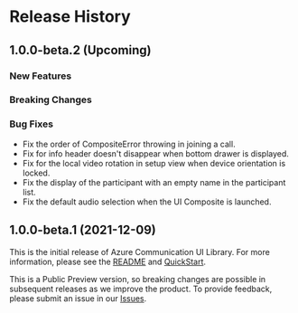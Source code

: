 # Release History

## 1.0.0-beta.2 (Upcoming)

### New Features

### Breaking Changes

### Bug Fixes
- Fix the order of CompositeError throwing in joining a call.
- Fix for info header doesn't disappear when bottom drawer is displayed.
- Fix for the local video rotation in setup view when device orientation is locked.
- Fix the display of the participant with an empty name in the participant list. 
- Fix the default audio selection when the UI Composite is launched. 

## 1.0.0-beta.1 (2021-12-09)
This is the initial release of Azure Communication UI Library. For more information, please see the [README](README.md) and [QuickStart](https://docs.microsoft.com/en-us/azure/communication-services/quickstarts/ui-library/get-started-call?tabs=kotlin&pivots=platform-ios).

This is a Public Preview version, so breaking changes are possible in subsequent releases as we improve the product. To provide feedback, please submit an issue in our [Issues](https://github.com/Azure/communication-ui-library-ios/issues).
